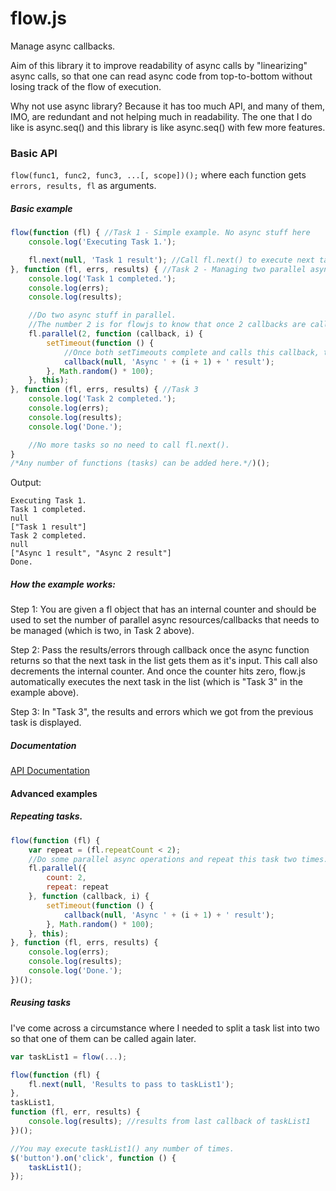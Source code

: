flow.js
=======

Manage async callbacks.

Aim of this library it to improve readability of async calls by "linearizing" async calls,
so that one can read async code from top-to-bottom without losing track of the flow of execution.

Why not use async library?
Because it has too much API, and many of them, IMO, are redundant and not helping much in readability.
The one that I do like is async.seq() and this library is like async.seq() with few more features.

### Basic API

`flow(func1, func2, func3, ...[, scope])();` where each function gets ` errors, results, fl` as arguments.

##### Basic example

```javascript
flow(function (fl) { //Task 1 - Simple example. No async stuff here
    console.log('Executing Task 1.');

    fl.next(null, 'Task 1 result'); //Call fl.next() to execute next task.
}, function (fl, errs, results) { //Task 2 - Managing two parallel async calls
    console.log('Task 1 completed.');
    console.log(errs);
    console.log(results);

    //Do two async stuff in parallel.
    //The number 2 is for flowjs to know that once 2 callbacks are called, proceed to next task.
    fl.parallel(2, function (callback, i) {
        setTimeout(function () {
            //Once both setTimeouts complete and calls this callback, the next task is called.
            callback(null, 'Async ' + (i + 1) + ' result');
        }, Math.random() * 100);
    }, this);
}, function (fl, errs, results) { //Task 3
    console.log('Task 2 completed.');
    console.log(errs);
    console.log(results);
    console.log('Done.');

    //No more tasks so no need to call fl.next().
}
/*Any number of functions (tasks) can be added here.*/)();
```

Output:
```
Executing Task 1.
Task 1 completed.
null
["Task 1 result"]
Task 2 completed.
null
["Async 1 result", "Async 2 result"]
Done.
```

##### How the example works:

Step 1:
You are given a fl object that has an internal counter and should be used to set the number of parallel async resources/callbacks that needs to be managed (which is two, in Task 2 above).

Step 2:
Pass the results/errors through callback once the async function returns so that the next task in the list gets them as it's input.
This call also decrements the internal counter. And once the counter hits zero, flow.js automatically executes the next task in the list (which is "Task 3" in the example above).

Step 3:
In "Task 3", the results and errors which we got from the previous task is displayed.

##### Documentation

[API Documentation](http://munawwar.github.io/flowjs/doc/)

#### Advanced examples

##### Repeating tasks.

```javascript
flow(function (fl) {
    var repeat = (fl.repeatCount < 2);
    //Do some parallel async operations and repeat this task two times.
    fl.parallel({
        count: 2,
        repeat: repeat
    }, function (callback, i) {
        setTimeout(function () {
            callback(null, 'Async ' + (i + 1) + ' result');
        }, Math.random() * 100);
    }, this);
}, function (fl, errs, results) {
    console.log(errs);
    console.log(results);
    console.log('Done.');
})();
```

##### Reusing tasks

I've come across a circumstance where I needed to split a task list into two so that one of them can be called again later.

```javascript
var taskList1 = flow(...);

flow(function (fl) {
    fl.next(null, 'Results to pass to taskList1');
},
taskList1,
function (fl, err, results) {
    console.log(results); //results from last callback of taskList1
})();

//You may execute taskList1() any number of times.
$('button').on('click', function () {
    taskList1();
});
```
